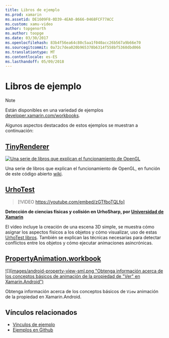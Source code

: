 ```yaml
---
title: Libros de ejemplo
ms.prod: xamarin
ms.assetid: DE1609F8-0D39-4EA0-8666-0468FCF77ACC
ms.custom: xamu-video
author: topgenorth
ms.author: toopge
ms.date: 03/30/2017
ms.openlocfilehash: 83b4f56ea64c80c5aa1f040acc26b567a9b66e70
ms.sourcegitcommit: 0a72c7dea020b965378b6314f558bf5360dbd066
ms.translationtype: MT
ms.contentlocale: es-ES
ms.lasthandoff: 05/09/2018
---
```

# <a name="sample-workbooks"></a>Libros de ejemplo

> [!NOTE]
> Están disponibles en una variedad de ejemplos [developer.xamarin.com/workbooks](https://developer.xamarin.com/workbooks/).

Algunos aspectos destacados de estos ejemplos se muestran a continuación:

## <a name="tinyrenderertinyrenderermd"></a>[TinyRenderer](tinyrenderer.md)

[![](images/tinyrenderer-sml.png "Una serie de libros que explican el funcionamiento de OpenGL")](images/tinyrenderer-sml-orig.png#lightbox)

Una serie de libros que explican el funcionamiento de OpenGL, en función de este código abierto [wiki](https://github.com/ssloy/tinyrenderer/wiki/).

[](tinyrenderer.md)

## <a name="urhotesthttpsgithubcomkrumelururhotest"></a>[UrhoTest](https://github.com/Krumelur/UrhoTest)

 > [!VIDEO https://youtube.com/embed/zGTfboTQLfo]

**Detección de ciencias físicas y colisión en UrhoSharp, por [Universidad de Xamarin](https://university.xamarin.com)**

El vídeo incluye la creación de una escena 3D simple, se muestra cómo asignar los aspectos físicos a los objetos y cómo visualizar, uso de estas [UrhoTest libros](https://github.com/Krumelur/UrhoTest). También se explican las técnicas necesarias para detectar conflictos entre los objetos y cómo ejecutar animaciones asincrónicas.

## <a name="propertyanimationworkbookhttpsdeveloperxamarincomworkbooksandroiduser-interfacepropertyanimationworkbook"></a>[PropertyAnimation.workbook](https://developer.xamarin.com/workbooks/android/user-interface/PropertyAnimation.workbook)

[![](images/android-property-view-sml.png "Obtenga información acerca de los conceptos básicos de animación de la propiedad de "Ver" en Xamarin.Android")](images/android-property-view.png#lightbox)

Obtenga información acerca de los conceptos básicos de `View` animación de la propiedad en Xamarin.Android.


<!--[![](images/skia0-sml.png "Android")](images/skia0.png#lightbox)

SkiaSharp provides a powerful C# API for doing 2D graphics. See how to use Skia to draw in your apps.-->


## <a name="related-links"></a>Vínculos relacionados

- [Vínculos de ejemplo](https://developer.xamarin.com/workbooks)
- [Ejemplos en Github](https://github.com/xamarin/workbooks)
